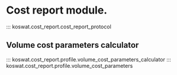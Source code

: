 # Cost report module.

::: koswat.cost_report.cost_report_protocol

## Volume cost parameters calculator
::: koswat.cost_report.profile.volume_cost_parameters_calculator
::: koswat.cost_report.profile.volume_cost_parameters


